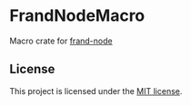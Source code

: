# FrandNodeMacro

Macro crate for [frand-node]

[frand-node]: https://github.com/frand-nano/frand-node

## License

This project is licensed under the [MIT license].

[MIT license]: https://github.com/frand-nano/frand-node/blob/main/macro/LICENSE